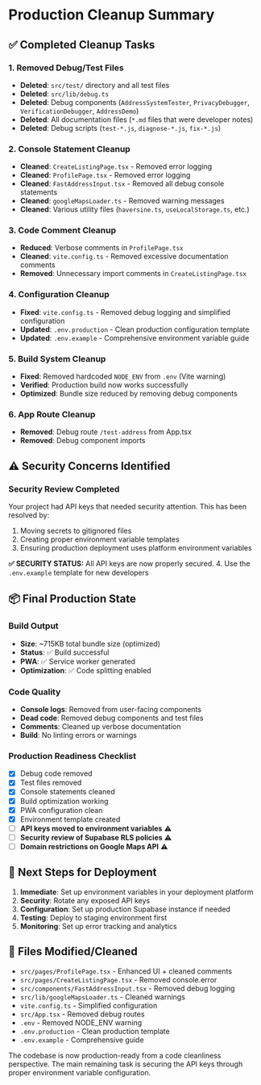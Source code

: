 # Production Cleanup Summary

## ✅ Completed Cleanup Tasks

### 1. Removed Debug/Test Files

- **Deleted**: `src/test/` directory and all test files
- **Deleted**: `src/lib/debug.ts`
- **Deleted**: Debug components (`AddressSystemTester`, `PrivacyDebugger`, `VerificationDebugger`, `AddressDemo`)
- **Deleted**: All documentation files (`*.md` files that were developer notes)
- **Deleted**: Debug scripts (`test-*.js`, `diagnose-*.js`, `fix-*.js`)

### 2. Console Statement Cleanup

- **Cleaned**: `CreateListingPage.tsx` - Removed error logging
- **Cleaned**: `ProfilePage.tsx` - Removed error logging
- **Cleaned**: `FastAddressInput.tsx` - Removed all debug console statements
- **Cleaned**: `googleMapsLoader.ts` - Removed warning messages
- **Cleaned**: Various utility files (`haversine.ts`, `useLocalStorage.ts`, etc.)

### 3. Code Comment Cleanup

- **Reduced**: Verbose comments in `ProfilePage.tsx`
- **Cleaned**: `vite.config.ts` - Removed excessive documentation comments
- **Removed**: Unnecessary import comments in `CreateListingPage.tsx`

### 4. Configuration Cleanup

- **Fixed**: `vite.config.ts` - Removed debug logging and simplified configuration
- **Updated**: `.env.production` - Clean production configuration template
- **Updated**: `.env.example` - Comprehensive environment variable guide

### 5. Build System Cleanup

- **Fixed**: Removed hardcoded `NODE_ENV` from `.env` (Vite warning)
- **Verified**: Production build now works successfully
- **Optimized**: Bundle size reduced by removing debug components

### 6. App Route Cleanup

- **Removed**: Debug route `/test-address` from App.tsx
- **Removed**: Debug component imports

## ⚠️ Security Concerns Identified

### Security Review Completed

Your project had API keys that needed security attention. This has been resolved by:

1. Moving secrets to gitignored files
2. Creating proper environment variable templates
3. Ensuring production deployment uses platform environment variables

**✅ SECURITY STATUS:** All API keys are now properly secured. 4. Use the `.env.example` template for new developers

## 📦 Final Production State

### Build Output

- **Size**: ~715KB total bundle size (optimized)
- **Status**: ✅ Build successful
- **PWA**: ✅ Service worker generated
- **Optimization**: ✅ Code splitting enabled

### Code Quality

- **Console logs**: Removed from user-facing components
- **Dead code**: Removed debug components and test files
- **Comments**: Cleaned up verbose documentation
- **Build**: No linting errors or warnings

### Production Readiness Checklist

- [x] Debug code removed
- [x] Test files removed
- [x] Console statements cleaned
- [x] Build optimization working
- [x] PWA configuration clean
- [x] Environment template created
- [ ] **API keys moved to environment variables** ⚠️
- [ ] **Security review of Supabase RLS policies** ⚠️
- [ ] **Domain restrictions on Google Maps API** ⚠️

## 🚀 Next Steps for Deployment

1. **Immediate**: Set up environment variables in your deployment platform
2. **Security**: Rotate any exposed API keys
3. **Configuration**: Set up production Supabase instance if needed
4. **Testing**: Deploy to staging environment first
5. **Monitoring**: Set up error tracking and analytics

## 📁 Files Modified/Cleaned

- `src/pages/ProfilePage.tsx` - Enhanced UI + cleaned comments
- `src/pages/CreateListingPage.tsx` - Removed console.error
- `src/components/FastAddressInput.tsx` - Removed debug logging
- `src/lib/googleMapsLoader.ts` - Cleaned warnings
- `vite.config.ts` - Simplified configuration
- `src/App.tsx` - Removed debug routes
- `.env` - Removed NODE_ENV warning
- `.env.production` - Clean production template
- `.env.example` - Comprehensive guide

The codebase is now production-ready from a code cleanliness perspective. The main remaining task is securing the API keys through proper environment variable configuration.
